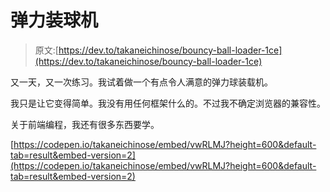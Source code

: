 # 弹力装球机

> 原文:[https://dev.to/takaneichinose/bouncy-ball-loader-1ce](https://dev.to/takaneichinose/bouncy-ball-loader-1ce)

又一天，又一次练习。我试着做一个有点令人满意的弹力球装载机。

我只是让它变得简单。我没有用任何框架什么的。不过我不确定浏览器的兼容性。

关于前端编程，我还有很多东西要学。

[https://codepen.io/takaneichinose/embed/vwRLMJ?height=600&default-tab=result&embed-version=2](https://codepen.io/takaneichinose/embed/vwRLMJ?height=600&default-tab=result&embed-version=2)